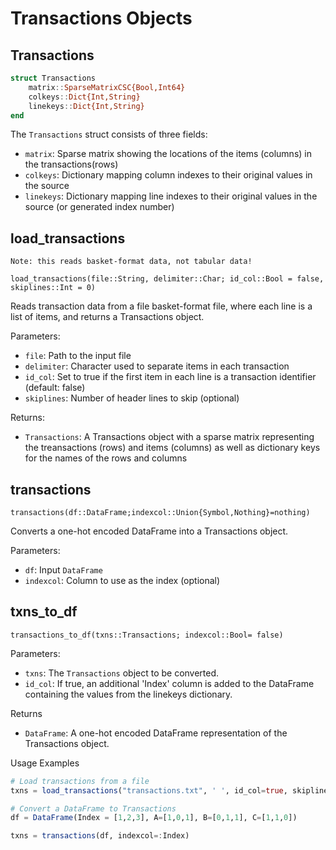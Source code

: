 # Transactions Objects
## Transactions
```Julia
struct Transactions
    matrix::SparseMatrixCSC{Bool,Int64}
    colkeys::Dict{Int,String} 
    linekeys::Dict{Int,String} 
end
```
The `Transactions` struct consists of three fields:
- `matrix`: Sparse matrix showing the locations of the items (columns) in the transactions(rows)
- `colkeys`: Dictionary mapping column indexes to their original values in the source
- `linekeys`: Dictionary mapping line indexes to their original values in the source (or generated index number)

## load_transactions
    Note: this reads basket-format data, not tabular data!


```@docs
load_transactions(file::String, delimiter::Char; id_col::Bool = false, skiplines::Int = 0)
```

Reads transaction data from a file basket-format file, where each line is a list of items, and returns a Transactions object.

    
Parameters:

- `file`: Path to the input file
- `delimiter`: Character used to separate items in each transaction
- `id_col`: Set to true if the first item in each line is a transaction identifier (default: false)
- `skiplines`: Number of header lines to skip (optional)

Returns: 
- `Transactions`: A Transactions object with a sparse matrix representing the treansactions (rows) and items (columns) as well as dictionary keys for the names of the rows and columns

## transactions
```@docs
transactions(df::DataFrame;indexcol::Union{Symbol,Nothing}=nothing)
```
Converts a one-hot encoded DataFrame into a Transactions object.

Parameters:

- `df`: Input `DataFrame`
- `indexcol`: Column to use as the index (optional)

## txns\_to\_df
```@docs
transactions_to_df(txns::Transactions; indexcol::Bool= false)
```
Parameters:
- `txns`: The `Transactions` object to be converted.
- `id_col`: If true, an additional 'Index' column is added to the DataFrame containing the values from the linekeys dictionary.

Returns
- `DataFrame`: A one-hot encoded DataFrame representation of the Transactions object.


Usage Examples

```julia
# Load transactions from a file
txns = load_transactions("transactions.txt", ' ', id_col=true, skiplines=1)

# Convert a DataFrame to Transactions
df = DataFrame(Index = [1,2,3], A=[1,0,1], B=[0,1,1], C=[1,1,0])

txns = transactions(df, indexcol=:Index)
```
